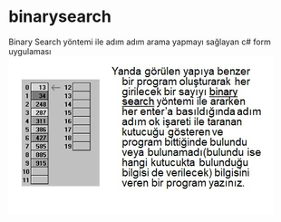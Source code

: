 # binarysearch
Binary Search yöntemi ile adım adım arama yapmayı sağlayan c# form uygulaması
![](/odev1.png)
